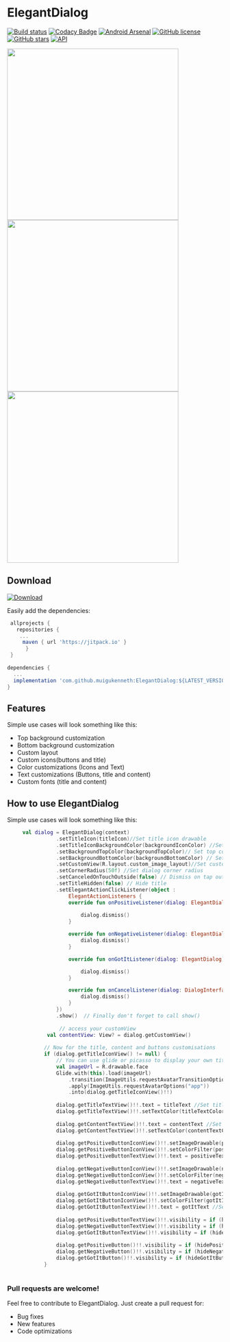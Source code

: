 # ElegantDialog
[![Build status](https://app.nevercode.io/api/projects/465bc90f-16e5-4b6d-ab42-7e7d8036ad4f/workflows/62a7ba37-c8a4-4eda-8db1-9908daa93d8e/status_badge.svg?branch=master)](https://app.nevercode.io/#/project/465bc90f-16e5-4b6d-ab42-7e7d8036ad4f/workflow/62a7ba37-c8a4-4eda-8db1-9908daa93d8e/latestBuild?branch=master)
[![Codacy Badge](https://api.codacy.com/project/badge/Grade/8d75aa2085d94288bdefda48e3a518ca)](https://www.codacy.com/manual/muigukenneth/ElegantDialog?utm_source=github.com&amp;utm_medium=referral&amp;utm_content=muigukenneth/ElegantDialog&amp;utm_campaign=Badge_Grade)
[![Android Arsenal](https://img.shields.io/badge/Android%20Arsenal-Elegant%20Dialog-red.svg?style=flat)](https://android-arsenal.com/details/1/7922)
[![GitHub license](https://img.shields.io/github/license/muigukenneth/ElegantDialog)](https://github.com/muigukenneth/ElegantDialog/blob/master/LICENSE)
[![GitHub stars](https://img.shields.io/github/stars/muigukenneth/ElegantDialog)](https://github.com/muigukenneth/ElegantDialog/stargazers)
[![API](https://img.shields.io/badge/API-22%2B-brightgreen.svg?style=flat)](https://android-arsenal.com/api?level=22)

<p align="left">
<img src="https://raw.githubusercontent.com/muigukenneth/ElegantDialog/master/art/Screenshot_1New.png" width="400px"  />
<img src="https://raw.githubusercontent.com/muigukenneth/ElegantDialog/master/art/Screenshot_3New.png" width="400px"  />
<img src="https://raw.githubusercontent.com/muigukenneth/ElegantDialog/master/art/Screenshot_2New.png" width="400px"  />
</p>
  
## Download
[ ![Download](https://api.bintray.com/packages/chiefdroid/ElegantDialog/ElegantDialog/images/download.svg) ](https://bintray.com/chiefdroid/ElegantDialog/ElegantDialog/_latestVersion)
 
Easily add the dependencies:
```gradle
 allprojects {
   repositories {
	...
	 maven { url 'https://jitpack.io' }
      }
 }
     
dependencies {
  ...
  implementation 'com.github.muigukenneth:ElegantDialog:${LATEST_VERSION}'
}
 ``` 
## Features

Simple use cases will look something like this:
 * Top background customization
 * Bottom background customization
 * Custom layout
 * Custom icons(buttons and title)
 * Color customizations (Icons and Text)
 * Text customizations (Buttons, title and content)
 * Custom fonts (title and content)
 
## How to use ElegantDialog

Simple use cases will look something like this:
```kotlin
     val dialog = ElegantDialog(context)
                .setTitleIcon(titleIcon)//Set title icon drawable
                .setTitleIconBackgroundColor(backgroundIconColor) //Set title icon drawable background color
                .setBackgroundTopColor(backgroundTopColor)// Set top color
                .setBackgroundBottomColor(backgroundBottomColor) // Set bottom color
                .setCustomView(R.layout.custom_image_layout)//Set custom layout
                .setCornerRadius(50f) //Set dialog corner radius
                .setCanceledOnTouchOutside(false) // Dismiss on tap outside
                .setTitleHidden(false) // Hide title
                .setElegantActionClickListener(object :
                    ElegantActionListeners {
                    override fun onPositiveListener(dialog: ElegantDialog) {
                      
                        dialog.dismiss()
                    }

                    override fun onNegativeListener(dialog: ElegantDialog) {
                        dialog.dismiss()
                    }

                    override fun onGotItListener(dialog: ElegantDialog) {

                        dialog.dismiss()
                    }

                    override fun onCancelListener(dialog: DialogInterface) {
                        dialog.dismiss()
                    }
                })
                .show()  // Finally don't forget to call show()
                
                 // access your customView
             val contentView: View? = dialog.getCustomView()
              
            // Now for the title, content and buttons customisations
            if (dialog.getTitleIconView() != null) {
                // You can use glide or picasso to display your own title image
                val imageUrl = R.drawable.face
                Glide.with(this).load(imageUrl)
                    .transition(ImageUtils.requestAvatarTransitionOptions())
                    .apply(ImageUtils.requestAvatarOptions("app"))
                    .into(dialog.getTitleIconView()!!)
                    
                dialog.getTitleTextView()!!.text = titleText //Set title text
                dialog.getTitleTextView()!!.setTextColor(titleTextColor) //Set title text color
                
                dialog.getContentTextView()!!.text = contentText //Set content text
                dialog.getContentTextView()!!.setTextColor(contentTextColor) //Set content text color
                
                dialog.getPositiveButtonIconView()!!.setImageDrawable(positiveIcon) //Set positive button icon drawable
                dialog.getPositiveButtonIconView()!!.setColorFilter(positiveIconColor) //Set positive button icon drawable color
                dialog.getPositiveButtonTextView()!!.text = positiveText //Set positive button text
                
                dialog.getNegativeButtonIconView()!!.setImageDrawable(negativeIcon) //Set negative button icon drawable
                dialog.getNegativeButtonIconView()!!.setColorFilter(negativeIconColor) //Set negative button icon drawable color
                dialog.getNegativeButtonTextView()!!.text = negativeText //Set negative button text
                
                dialog.getGotItButtonIconView()!!.setImageDrawable(gotItIcon) //Set got it button icon drawable
                dialog.getGotItButtonIconView()!!.setColorFilter(gotItIconColor) //Set negative button icon drawable color
                dialog.getGotItButtonTextView()!!.text = gotItText //Set got it button text
                
                dialog.getPositiveButtonTextView()!!.visibility = if (hideButtonText) View.GONE else View.VISIBLE //Hide positive button text
                dialog.getNegativeButtonTextView()!!.visibility = if (hideButtonText) View.GONE else View.VISIBLE //Hide negative button text
                dialog.getGotItButtonTextView()!!.visibility = if (hideButtonText) View.GONE else View.VISIBLE //Hide got it button text
                
                dialog.getPositiveButton()!!.visibility = if (hidePositiveButton) View.GONE else View.VISIBLE //Hide positive button 
                dialog.getNegativeButton()!!.visibility = if (hideNegativeButton) View.GONE else View.VISIBLE //Hide negative button
                dialog.getGotItButton()!!.visibility = if (hideGotItButton) View.GONE else View.VISIBLE  //Hide got it button
            }
            
``` 
### Pull requests are welcome!

Feel free to contribute to ElegantDialog. Just create a pull request for:
* Bug fixes
* New features
* Code optimizations

